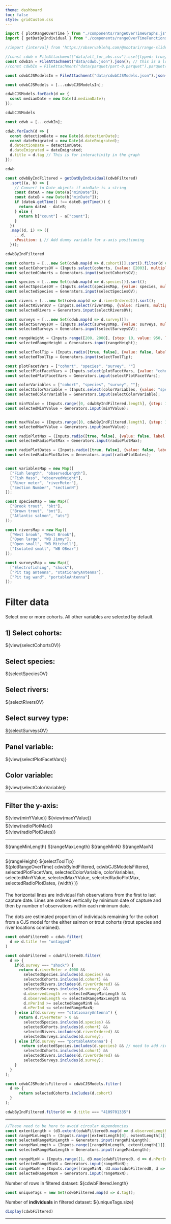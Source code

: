 ```yaml
---
theme: dashboard
toc: false
style: gridCustom.css
---
```



```js
import { plotRangeOverTime } from "./components/rangeOverTimeGraphs.js";
import { getDatByIndividual } from "./components/rangeOverTimeFunctions.js";

//import {interval} from 'https://observablehq.com/@mootari/range-slider';
```

```js
//const cdwb = FileAttachment("data/all_for_obs.csv").csv({typed: true});
const cdwbIn = FileAttachment("data/cdwb.json").json(); // this is a lot faster than the parquet file
//const cdwbIn = FileAttachment("data/parquet/part-0.parquet").parquet();
```

```js
const cdwbCJSModelsIn = FileAttachment("data/cdwbCJSModels.json").json(); 
```

```js
const cdwbCJSModels = [...cdwbCJSModelsIn];

cdwbCJSModels.forEach(d => {
  const medianDate = new Date(d.medianDate); 
});
```


```js
cdwbCJSModels
```

```js
const cdwb = [...cdwbIn];

cdwb.forEach(d => {
  const detectionDate = new Date(d.detectionDate); 
  const dateEmigrated = new Date(d.dateEmigrated); 
  d.detectionDate = detectionDate;
  d.dateEmigrated = dateEmigrated;
  d.title = d.tag // This is for interactivity in the graph
});
```

```js
cdwb
```

```js
const cdwbByIndFiltered = getDatByIndividual(cdwbFiltered)
  .sort((a, b) => {
    // Convert to Date objects if minDate is a string
    const dateA = new Date(a["minDate"]);
    const dateB = new Date(b["minDate"]);
    if (dateA.getTime() !== dateB.getTime()) {
      return dateA - dateB;
    } else {
      return b["count"] - a["count"];
    }
  }) 
  .map((d, i) => ({
    ...d,
    xPosition: i // Add dummy variable for x-axis positioning
  }));
```

```js
cdwbByIndFiltered
```

```js
const cohorts = [...new Set(cdwb.map(d => d.cohort))].sort().filter(d => isFinite(d) && d >= 1995);
const selectCohortsOV = (Inputs.select(cohorts, {value: [2003], multiple: 4, width: 20}));
const selectedCohorts = Generators.input(selectCohortsOV);

const species = [...new Set(cdwb.map(d => d.species))].sort();
const selectSpeciesOV = (Inputs.select(speciesMap, {value: species, multiple: true, width: 70}));
const selectedSpecies = Generators.input(selectSpeciesOV);

const rivers = [...new Set(cdwb.map(d => d.riverOrdered))].sort();
const selectRiversOV = (Inputs.select(riversMap, {value: rivers, multiple: true, width: 70}));
const selectedRivers = Generators.input(selectRiversOV);

const surveys = [...new Set(cdwb.map(d => d.survey))];
const selectSurveysOV = (Inputs.select(surveysMap, {value: surveys, multiple: true, width: 70}));
const selectedSurveys = Generators.input(selectSurveysOV);

const rangeHeight = (Inputs.range([200, 2000], {step: 10, value: 950, label: 'Chart height', width: 160}));
const selectedRangeHeight = Generators.input(rangeHeight);

const selectToolTip = (Inputs.radio([true, false], {value: false, label: "Show tool tip?"}));
const selectedToolTip = Generators.input(selectToolTip);
```


```js
const plotFacetVars = ["cohort", "species", "survey", ""]
const selectPlotFacetVars = (Inputs.select(plotFacetVars, {value: "cohort", multiple: false, width: 80}));
const selectedPlotFacetVars = Generators.input(selectPlotFacetVars);

const colorVariables = ["cohort", "species", "survey", ""];
const selectColorVariable = (Inputs.select(colorVariables, {value: "species", multiple: false, width: 80}));
const selectedColorVariable = Generators.input(selectColorVariable);

const minYValue = (Inputs.range([0, cdwbByIndFiltered.length], {step: 10, value: 0, label: 'Minimum y value', width: 160}));
const selectedMinYValue = Generators.input(minYValue);


const maxYValue = (Inputs.range([0, cdwbByIndFiltered.length], {step: 10, value: cdwbByIndFiltered.length, label: 'Maximum y value', width: 160}));
const selectedMaxYValue = Generators.input(maxYValue);

const radioPlotMax = (Inputs.radio([true, false], {value: false, label: "Highlight last date?"}));
const selectedRadioPlotMax = Generators.input(radioPlotMax);

const radioPlotDates = (Inputs.radio([true, false], {value: false, label: "Plot all dates?"}));
const selectedRadioPlotDates = Generators.input(radioPlotDates);
```

```js

const variablesMap = new Map([
  ["Fish length", "observedLength"],
  ["Fish Mass", "observedWeight"],
  ["River meter", "riverMeter"],
  ["Section Number", "sectionN"]
]);

const speciesMap = new Map([
  ["Brook trout", "bkt"],
  ["Brown trout", "bnt"],
  ["Atlantic salmon", "ats"]
]);

const riversMap = new Map([
  ["West brook", "West Brook"],
  ["Open large", "WB Jimmy"],
  ["Open small", "WB Mitchell"],
  ["Isolated small", "WB OBear"]
]);

const surveysMap = new Map([
  ["Electrofishing", "shock"],
  ["Pit tag antenna", "stationaryAntenna"],
  ["Pit tag wand", "portableAntenna"]
]);
```

<div class="wrapper2">
  <div class="card selectors">
    <h1 style="margin-bottom: 20px"><strong>Filter data</strong></h1>
    Select one or more cohorts. All other variables are selected by default.
    <div style="margin-top: 20px">
      <h2>1) Select cohorts:</h2>
      ${view(selectCohortsOV)}
    </div>
    <div style="margin-top: 20px">
      <h2>Select species:</h2>
      ${selectSpeciesOV}
    </div>
    <div style="margin-top: 20px">
      <h2>Select rivers:</h2>
      ${selectRiversOV}
    </div>
    <div style="margin-top: 20px">
      <h2>Select survey type:</h2>
      ${selectSurveysOV}
    </div>
    <hr style="margin-top: 0px; margin-bottom: 0px; border-width: 3px">
    <div style="margin-top: 0px">
      <h2>Panel variable:</h2>
      <div style="display: flex; align-items: center; gap: 15px">
        ${view(selectPlotFacetVars)}  
      </div>
    </div>
    <div style="margin-top: 20px">
      <h2>Color variable:</h2>
      <div style="display: flex; align-items: center; gap: 15px"> 
        ${view(selectColorVariable)}
      </div>
    </div>
    <hr style="margin-top: 5px; margin-bottom: 0px">
    <div style="margin-top: 2px">
      <h2>Filter the y-axis:</h2>
      ${view(minYValue)} ${view(maxYValue)}
    </div>
    <hr style="margin-top: 5px; margin-bottom: 0px">
    <div style="margin-top: 2px">
      ${view(radioPlotMax)}
    </div>
    <div style="margin-top: 2px">
      ${view(radioPlotDates)}
    </div>
    <hr>
    ${rangeMinLength}
    ${rangeMaxLength}
    ${rangeMinN}
    ${rangeMaxN}
    <hr>
    ${rangeHeight}
    ${selectToolTip}
  </div>
  <div class="card rasterGraph">
    <div>
      ${plotRangeOverTime(
        cdwbByIndFiltered,
        cdwbCJSModelsFiltered,
        selectedPlotFacetVars,
        selectedColorVariable,
        colorVariables,
        selectedMinYValue,
        selectedMaxYValue,
        selectedRadioPlotMax,
        selectedRadioPlotDates,
        {width}
      )}
    </div>
    <div style="margin-top: 20px">
      The horizontal lines are individual fish observations from the first to last capture date. Lines are ordered vertically by minimum date of capture and then by number of observations within each minimum date. <br><br>  
      The dots are estimated proportion of individuals remaining for the cohort from a CJS model for the either salmon or trout cohorts (trout species and river locations combined).
    </div>
  </div>
</div>


```js
const cdwbFiltered0 = cdwb.filter(
  d => d.title !== "untagged" 
)
```

```js
const cdwbFiltered = cdwbFiltered0.filter(
  d => {
    if(d.survey === "shock") {
      return d.riverMeter > 4000 && 
        selectedSpecies.includes(d.species) &&
        selectedCohorts.includes(d.cohort) &&
        selectedRivers.includes(d.riverOrdered) &&
        selectedSurveys.includes(d.survey) &&
        d.observedLength >= selectedRangeMinLength &&
        d.observedLength <= selectedRangeMaxLength &&
        d.nPerInd >= selectedRangeMinN &&
        d.nPerInd <= selectedRangeMaxN;
    } else if(d.survey === "stationaryAntenna") {
      return d.riverMeter > 0 && 
        selectedSpecies.includes(d.species) &&
        selectedCohorts.includes(d.cohort) &&
        selectedRivers.includes(d.riverOrdered) &&
        selectedSurveys.includes(d.survey);
    } else if(d.survey === "portableAntenna") {
       return selectedSpecies.includes(d.species) && // need to add riverMeter to survey==portableAntenna
        selectedCohorts.includes(d.cohort) &&
        selectedRivers.includes(d.riverOrdered) &&
        selectedSurveys.includes(d.survey);
    }
  }
);
```

```js
const cdwbCJSModelsFiltered = cdwbCJSModels.filter(
  d => {
      return selectedCohorts.includes(d.cohort)
  }
);
```

```js
cdwbByIndFiltered.filter(d => d.title === "4109701335")
```


---

```js
//These need to be here to avoid circular dependencies
const extentLength = (d3.extent(cdwbFiltered0.map(d => d.observedLength)))
const rangeMinLength = (Inputs.range([extentLength[0], extentLength[1]], {step: 10, value: extentLength[0], label: 'Minimum fish length:', width: 150}));
const selectedRangeMinLength = Generators.input(rangeMinLength);
const rangeMaxLength = (Inputs.range([rangeMinLength, extentLength[1]], {step: 10, value: extentLength[1], label: 'Maximum fish length:', width: 150}));
const selectedRangeMaxLength = Generators.input(rangeMaxLength);

const rangeMinN = (Inputs.range([1, d3.max(cdwbFiltered0, d => d.nPerInd)], {step: 1, value: 1, label: 'Minimum num obs/fish:', width: 150}));
const selectedRangeMinN = Generators.input(rangeMinN);
const rangeMaxN = (Inputs.range([rangeMinN, d3.max(cdwbFiltered0, d => d.nPerInd)], {step: 1, value: d3.max(cdwbFiltered0, d => d.nPerInd), label: 'Maximum num obs/fish:', width: 150}));
const selectedRangeMaxN = Generators.input(rangeMaxN);
```

Number of rows in filtered dataset: ${cdwbFiltered.length}  

```js
const uniqueTags = new Set(cdwbFiltered.map(d => d.tag));
```

Number of **individuals** in filtered dataset: ${uniqueTags.size}

```js
display(cdwbFiltered)
```

---
